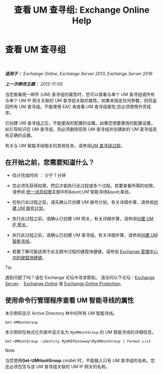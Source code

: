 ﻿---
title: '查看 UM 查寻组: Exchange Online Help'
TOCTitle: 查看 UM 查寻组
ms:assetid: f038f7b4-4de9-4373-bd58-09d49e37a3ed
ms:mtpsurl: https://technet.microsoft.com/zh-cn/library/Bb125167(v=EXCHG.150)
ms:contentKeyID: 50556683
ms.date: 05/23/2018
mtps_version: v=EXCHG.150
ms.translationtype: MT
---

# 查看 UM 查寻组

 

_**适用于：** Exchange Online, Exchange Server 2013, Exchange Server 2016_

_**上一次修改主题：** 2012-11-05_

当您查看统一邮件 (UM) 查寻组的属性时，您可以查看与单个 UM 查寻组或所有与单个 UM IP 网关关联的 UM 查寻组关联的属性。如果未指定任何参数，则将返回所有 UM 查寻组。不能使用 EAC 来查看 UM 查寻组属性;您必须使用外壳程序。

已创建 UM 查寻组之后，不能更改的配置的设置。如果您想要更改的配置设置，如引导标识在 UM 查寻组，则必须删除现有 UM 查寻组并创建新的 UM 查寻组具有正确的设置。

有关与 UM 智能寻线相关的其他任务，请参阅[UM 查寻组过程](um-hunt-group-procedures-exchange-2013-help.md)。

## 在开始之前，您需要知道什么？

  - 估计完成时间 ︰ 少于 1 分钟

  - 您必须先获得权限，然后才能执行此过程或多个过程。若要查看所需的权限，请参阅 [统一消息权限](unified-messaging-permissions-exchange-2013-help.md)主题中的\&quot;UM 智能寻线\&quot;条目。

  - 在执行此过程之前，请先确认已创建 UM 拨号计划。有关详细步骤，请参阅[创建 UM 拨号计划](create-a-um-dial-plan-exchange-2013-help.md)。

  - 执行此过程之前，请确认已创建 UM 网关。有关详细步骤，请参阅[创建 UM IP 网关](create-a-um-ip-gateway-exchange-2013-help.md)。

  - 执行此过程之前，请确认已创建 UM 查寻组。有关详细步骤，请参阅[创建 UM 智能寻线](create-a-um-hunt-group-exchange-2013-help.md)。

  - 若要了解可能适用于此主题中过程的键盘快捷键，请参阅 [Exchange 管理中心内的键盘快捷键](keyboard-shortcuts-in-the-exchange-admin-center-exchange-online-protection-help.md)。

> [!tip]
> 遇到问题了吗？请在 Exchange 论坛中寻求帮助。 请访问以下论坛：<a href="https://go.microsoft.com/fwlink/p/?linkid=60612">Exchange Server</a>、 <a href="https://go.microsoft.com/fwlink/p/?linkid=267542">Exchange Online</a> 或 <a href="https://go.microsoft.com/fwlink/p/?linkid=285351">Exchange Online Protection</a>。


## 使用命令行管理程序查看 UM 智能寻线的属性

本示例将显示 Active Directory 林中的所有 UM 智能寻线。

    Get-UMHuntGroup

本示例将在格式化列表中显示名为 `MyUMHuntGroup` 的 UM 智能寻线的详细信息。

    Get-UMHuntGroup -identity MyUMIPGateway\MyUMHuntGroup | Format-List

> [!NOTE]
> 当您使用<strong>Get-UMHuntGroup</strong> cmdlet 时，不能输入只有 UM 查寻组的名称。您还必须包含与该 UM 查寻组关联的 UM IP 网关的名称。


